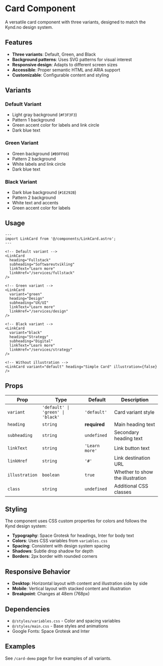 # Card Component

A versatile card component with three variants, designed to match the Kynd.no design system.

## Features

- **Three variants**: Default, Green, and Black
- **Background patterns**: Uses SVG patterns for visual interest
- **Responsive design**: Adapts to different screen sizes
- **Accessible**: Proper semantic HTML and ARIA support
- **Customizable**: Configurable content and styling

## Variants

### Default Variant

- Light gray background (`#F3F3F3`)
- Pattern 1 background
- Green accent color for labels and link circle
- Dark blue text

### Green Variant

- Green background (`#B9FF66`)
- Pattern 2 background
- White labels and link circle
- Dark blue text

### Black Variant

- Dark blue background (`#1E292B`)
- Pattern 2 background
- White text and accents
- Green accent color for labels

## Usage

```astro
---
import LinkCard from '@/components/LinkCard.astro';
---

<!-- Default variant -->
<LinkCard
  heading="Fullstack"
  subheading="Softwareutvikling"
  linkText="Learn more"
  linkHref="/services/fullstack"
/>

<!-- Green variant -->
<LinkCard
  variant="green"
  heading="Design"
  subheading="UX/UI"
  linkText="Learn more"
  linkHref="/services/design"
/>

<!-- Black variant -->
<LinkCard
  variant="black"
  heading="Strategy"
  subheading="Digital"
  linkText="Learn more"
  linkHref="/services/strategy"
/>

<!-- Without illustration -->
<LinkCard variant="default" heading="Simple Card" illustration={false} />
```

## Props

| Prop           | Type                              | Default        | Description                      |
| -------------- | --------------------------------- | -------------- | -------------------------------- |
| `variant`      | `'default' \| 'green' \| 'black'` | `'default'`    | Card variant style               |
| `heading`      | `string`                          | **required**   | Main heading text                |
| `subheading`   | `string`                          | `undefined`    | Secondary heading text           |
| `linkText`     | `string`                          | `'Learn more'` | Link button text                 |
| `linkHref`     | `string`                          | `'#'`          | Link destination URL             |
| `illustration` | `boolean`                         | `true`         | Whether to show the illustration |
| `class`        | `string`                          | `undefined`    | Additional CSS classes           |

## Styling

The component uses CSS custom properties for colors and follows the Kynd design system:

- **Typography**: Space Grotesk for headings, Inter for body text
- **Colors**: Uses CSS variables from `variables.css`
- **Spacing**: Consistent with design system spacing
- **Shadows**: Subtle drop shadow for depth
- **Borders**: 2px border with rounded corners

## Responsive Behavior

- **Desktop**: Horizontal layout with content and illustration side by side
- **Mobile**: Vertical layout with stacked content and illustration
- **Breakpoint**: Changes at 48em (768px)

## Dependencies

- `@/styles/variables.css` - Color and spacing variables
- `@/styles/main.css` - Base styles and animations
- Google Fonts: Space Grotesk and Inter

## Examples

See `/card-demo` page for live examples of all variants.
